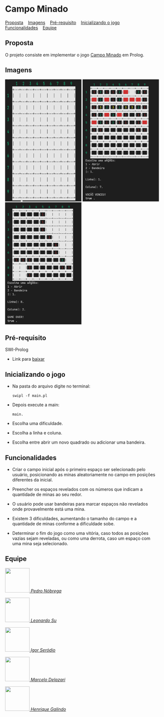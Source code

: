 # Campo Minado

<p>
  <a href="#proposta">Proposta</a>&nbsp;&nbsp;&nbsp;
  <a href="#imagens">Imagens</a>&nbsp;&nbsp;&nbsp;
  <a href="#pré-requisito">Pré-requisito</a>&nbsp;&nbsp;&nbsp;
  <a href="#inicializando-o-jogo">Inicializando o jogo</a>&nbsp;&nbsp;&nbsp;
  <a href="#funcionalidades">Funcionalidades</a>&nbsp;&nbsp;&nbsp;
  <a href="#equipe">Equipe</a>&nbsp;&nbsp;&nbsp;
</p>

## Proposta

O projeto consiste em implementar o jogo [Campo Minado](https://pt.wikipedia.org/wiki/Campo_minado) em Prolog.

## Imagens
<p>
  <img  height = "400em" width="250em" src = "https://github.com/PedroHMNobrega/CampoMinadoPLP/blob/master/prolog/imagens/exemplo.png">
  <img  height = "400em" width="250em" src = "https://github.com/PedroHMNobrega/CampoMinadoPLP/blob/master/prolog/imagens/vitoria.png">
  <img  height = "400em" width="250em" src = "https://github.com/PedroHMNobrega/CampoMinadoPLP/blob/master/prolog/imagens/derrota.png">
</p>

##  Pré-requisito

SWI-Prolog
  - Link para [baixar](https://www.swi-prolog.org/download/stable)


## Inicializando o jogo

- Na pasta do arquivo digite no terminal:

    ```
    swipl -f main.pl
    ```

- Depois execute a main:
    ```
    main.
    ```

- Escolha uma dificuldade.

- Escolha a linha e coluna.

- Escolha entre abrir um novo quadrado ou adicionar uma bandeira.

##  Funcionalidades

* Criar o campo inicial após o primeiro espaço ser selecionado pelo usuário, posicionando as minas aleatoriamente no campo em posições diferentes da inicial.

* Preencher os espaços revelados com os números que indicam a quantidade de minas ao seu redor.

* O usuário pode usar bandeiras para marcar espaços não revelados onde provavelmente está uma mina.

* Existem 3 dificuldades, aumentando o tamanho do campo e a quantidade de minas conforme a dificuldade sobe.

* Determinar o fim do jogo como uma vitória, caso todos as posições vazias sejam reveladas, ou como uma derrota, caso um espaço com uma mina seja selecionado.

##  Equipe
<p>
<a href="https://github.com/PedroHMNobrega">
<img height="80em" width="80em" src="https://avatars.githubusercontent.com/u/54116203?v=4"/>  
  <em>Pedro Nóbrega</em>
</p>
  
<p>
<a href="https://github.com/Leonardosu">
<img height="80em" width="80em" src="https://avatars.githubusercontent.com/u/21243154?v=4" alt>
    <em>Leonardo Su</em>
</p>
    
<p>
<a href="https://github.com/IgorSerodio">
<img height="80em" width="80em" src="https://avatars.githubusercontent.com/u/79673301?v=4"/>  
  <em>Igor Seródio</em>
</p>
      
<p>
<a href="https://github.com/marcelodelazari">
<img height="80em" width="80em" src="https://avatars.githubusercontent.com/u/54554621?v=4"/>  
  <em>Marcelo Delazari</em>
</p>
        
<p>
  <a href="https://github.com/HenriqueGalindo">
  <img height="80em" width="80em" src="https://avatars.githubusercontent.com/u/55746037?v=4"/>  
  <em>Henrique Galindo</em>
</p>
